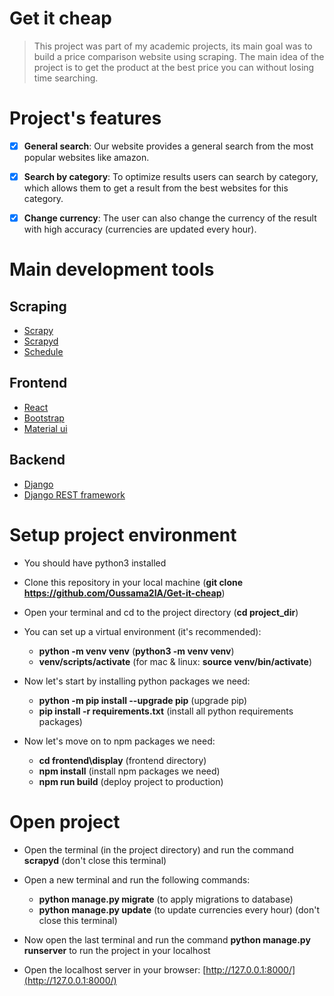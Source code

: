 # Get it cheap

> This project was part of my academic projects, its main goal was to build a price comparison website using scraping.
> The main idea of the project is to get the product at the best price you can without losing time searching.

# Project's features

- [x] **General search**: Our website provides a general search from the most popular websites like amazon.

- [x] **Search by category**: To optimize results users can search by category, which allows them to get a result from the best websites for this category.

- [x] **Change currency**: The user can also change the currency of the result with high accuracy (currencies are updated every hour).

# Main development tools

## Scraping
- [Scrapy](https://scrapy.org/)
- [Scrapyd](https://scrapyd.readthedocs.io/en/stable/)
- [Schedule](https://schedule.readthedocs.io/en/stable/)

## Frontend
- [React](https://reactjs.org/)
- [Bootstrap](https://getbootstrap.com/)
- [Material ui](https://material-ui.com/)

## Backend
- [Django](https://www.djangoproject.com/)
- [Django REST framework](https://www.django-rest-framework.org/)

# Setup project environment

- You should have python3 installed
- Clone this repository in your local machine (**git clone https://github.com/Oussama2IA/Get-it-cheap**)
- Open your terminal and cd to the project directory (**cd project_dir**)
- You can set up a virtual environment (it's recommended):
  - **python -m venv venv** (**python3 -m venv venv**)
  - **venv/scripts/activate** (for mac & linux: **source venv/bin/activate**)
  
- Now let's start by installing python packages we need:
  - **python -m pip install --upgrade pip** (upgrade pip)
  - **pip install -r requirements.txt** (install all python requirements packages)
  
- Now let's move on to npm packages we need:
  - **cd frontend\display** (frontend directory)
  - **npm install** (install npm packages we need)
  - **npm run build** (deploy project to production)
  
# Open project
- Open the terminal (in the project directory) and run the command **scrapyd** (don't close this terminal)
- Open a new terminal and run the following commands:
  - **python manage.py migrate** (to apply migrations to database)
  - **python manage.py update** (to update currencies every hour) (don't close this terminal)

- Now open the last terminal and run the command **python manage.py runserver** to run the project in your localhost
- Open the localhost server in your browser: [http://127.0.0.1:8000/](http://127.0.0.1:8000/)
